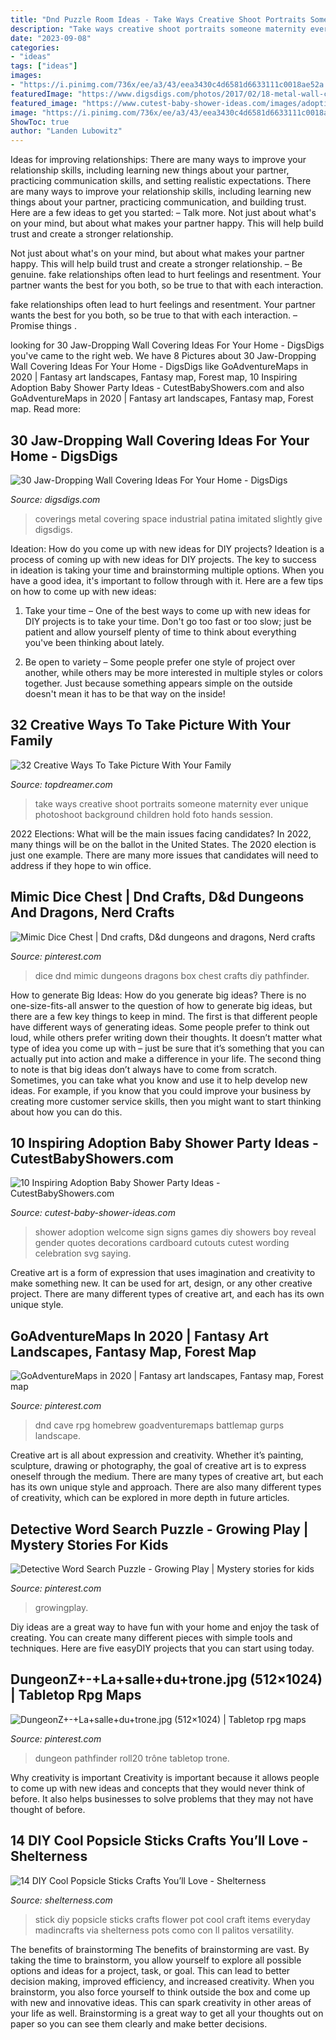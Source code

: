```yaml
---
title: "Dnd Puzzle Room Ideas - Take Ways Creative Shoot Portraits Someone Maternity Ever Unique Photoshoot Background Children Hold Foto Hands Session"
description: "Take ways creative shoot portraits someone maternity ever unique photoshoot background children hold foto hands session"
date: "2023-09-08"
categories:
- "ideas"
tags: ["ideas"]
images:
- "https://i.pinimg.com/736x/ee/a3/43/eea3430c4d6581d6633111c0018ae52a.jpg"
featuredImage: "https://www.digsdigs.com/photos/2017/02/18-metal-wall-coverings-with-patina-imitated-to-give-your-space-a-slightly-industrial-look.jpg"
featured_image: "https://www.cutest-baby-shower-ideas.com/images/adoptionpic5.jpg"
image: "https://i.pinimg.com/736x/ee/a3/43/eea3430c4d6581d6633111c0018ae52a.jpg"
ShowToc: true
author: "Landen Lubowitz"
---
```



Ideas for improving relationships: There are many ways to improve your relationship skills, including learning new things about your partner, practicing communication skills, and setting realistic expectations.
There are many ways to improve your relationship skills, including learning new things about your partner, practicing communication, and building trust. Here are a few ideas to get you started: 
     – Talk more. Not just about what's on your mind, but about what makes your partner happy. This will help build trust and create a stronger relationship.

Not just about what's on your mind, but about what makes your partner happy. This will help build trust and create a stronger relationship. – Be genuine. fake relationships often lead to hurt feelings and resentment. Your partner wants the best for you both, so be true to that with each interaction.

fake relationships often lead to hurt feelings and resentment. Your partner wants the best for you both, so be true to that with each interaction. – Promise things .

	

		
looking for 30 Jaw-Dropping Wall Covering Ideas For Your Home - DigsDigs you've came to the right web. We have 8 Pictures about 30 Jaw-Dropping Wall Covering Ideas For Your Home - DigsDigs like GoAdventureMaps in 2020 | Fantasy art landscapes, Fantasy map, Forest map, 10 Inspiring Adoption Baby Shower Party Ideas - CutestBabyShowers.com and also GoAdventureMaps in 2020 | Fantasy art landscapes, Fantasy map, Forest map. Read more:
		
    
## 30 Jaw-Dropping Wall Covering Ideas For Your Home - DigsDigs

<img loading=lazy src="https://www.digsdigs.com/photos/2017/02/18-metal-wall-coverings-with-patina-imitated-to-give-your-space-a-slightly-industrial-look.jpg" onerror="this.onerror=null;this.src='https://tse2.mm.bing.net/th?id=OIP.PV_o5zamuPfvTnuIfGEkuwHaJg&amp;pid=15.1';" alt="30 Jaw-Dropping Wall Covering Ideas For Your Home - DigsDigs">

_Source: digsdigs.com_

>coverings metal covering space industrial patina imitated slightly give digsdigs. 

	

Ideation: How do you come up with new ideas for DIY projects?
Ideation is a process of coming up with new ideas for DIY projects. The key to success in ideation is taking your time and brainstorming multiple options. When you have a good idea, it's important to follow through with it. Here are a few tips on how to come up with new ideas:
1. Take your time – One of the best ways to come up with new ideas for DIY projects is to take your time. Don't go too fast or too slow; just be patient and allow yourself plenty of time to think about everything you've been thinking about lately.

2. Be open to variety – Some people prefer one style of project over another, while others may be more interested in multiple styles or colors together. Just because something appears simple on the outside doesn't mean it has to be that way on the inside!


    
## 32 Creative Ways To Take Picture With Your Family

<img loading=lazy src="http://www.topdreamer.com/wp-content/uploads/2013/04/Take-Picture-With-Your-Family-14.jpg" onerror="this.onerror=null;this.src='https://tse2.mm.bing.net/th?id=OIP.MzhVnOK-3oG08CbGg6rkgwHaLG&amp;pid=15.1';" alt="32 Creative Ways To Take Picture With Your Family">

_Source: topdreamer.com_

>take ways creative shoot portraits someone maternity ever unique photoshoot background children hold foto hands session. 

	

2022 Elections: What will be the main issues facing candidates?
In 2022, many things will be on the ballot in the United States. The 2020 election is just one example. There are many more issues that candidates will need to address if they hope to win office.

    
## Mimic Dice Chest | Dnd Crafts, D&amp;d Dungeons And Dragons, Nerd Crafts

<img loading=lazy src="https://i.pinimg.com/736x/21/e0/35/21e0351f4a642f8d50cf08244d8001f8.jpg" onerror="this.onerror=null;this.src='https://tse2.mm.bing.net/th?id=OIP.ViVJFLLfUmXoscnJeEQZnAHaJ3&amp;pid=15.1';" alt="Mimic Dice Chest | Dnd crafts, D&amp;d dungeons and dragons, Nerd crafts">

_Source: pinterest.com_

>dice dnd mimic dungeons dragons box chest crafts diy pathfinder. 

	

How to generate Big Ideas: How do you generate big ideas?
There is no one-size-fits-all answer to the question of how to generate big ideas, but there are a few key things to keep in mind. The first is that different people have different ways of generating ideas. Some people prefer to think out loud, while others prefer writing down their thoughts. It doesn’t matter what type of idea you come up with – just be sure that it’s something that you can actually put into action and make a difference in your life. 
The second thing to note is that big ideas don’t always have to come from scratch. Sometimes, you can take what you know and use it to help develop new ideas. For example, if you know that you could improve your business by creating more customer service skills, then you might want to start thinking about how you can do this.

    
## 10 Inspiring Adoption Baby Shower Party Ideas - CutestBabyShowers.com

<img loading=lazy src="https://www.cutest-baby-shower-ideas.com/images/adoptionpic5.jpg" onerror="this.onerror=null;this.src='https://tse1.mm.bing.net/th?id=OIP.Aooc5Ubw_IiMhBu3va1X-AHaML&amp;pid=15.1';" alt="10 Inspiring Adoption Baby Shower Party Ideas - CutestBabyShowers.com">

_Source: cutest-baby-shower-ideas.com_

>shower adoption welcome sign signs games diy showers boy reveal gender quotes decorations cardboard cutouts cutest wording celebration svg saying. 

	

Creative art is a form of expression that uses imagination and creativity to make something new. It can be used for art, design, or any other creative project. There are many different types of creative art, and each has its own unique style.

    
## GoAdventureMaps In 2020 | Fantasy Art Landscapes, Fantasy Map, Forest Map

<img loading=lazy src="https://i.pinimg.com/736x/ee/a3/43/eea3430c4d6581d6633111c0018ae52a.jpg" onerror="this.onerror=null;this.src='https://tse4.mm.bing.net/th?id=OIP.KclVT5c3zlOddbESZnmOxwHaLH&amp;pid=15.1';" alt="GoAdventureMaps in 2020 | Fantasy art landscapes, Fantasy map, Forest map">

_Source: pinterest.com_

>dnd cave rpg homebrew goadventuremaps battlemap gurps landscape. 

	

Creative art is all about expression and creativity. Whether it’s painting, sculpture, drawing or photography, the goal of creative art is to express oneself through the medium. There are many types of creative art, but each has its own unique style and approach. There are also many different types of creativity, which can be explored in more depth in future articles.

    
## Detective Word Search Puzzle - Growing Play | Mystery Stories For Kids

<img loading=lazy src="https://i.pinimg.com/736x/7e/5c/a0/7e5ca05c0884e7620c0af8a77964dd1f.jpg" onerror="this.onerror=null;this.src='https://tse3.mm.bing.net/th?id=OIP.tawNtCdrLTq2EkZN40PEbQHaLD&amp;pid=15.1';" alt="Detective Word Search Puzzle - Growing Play | Mystery stories for kids">

_Source: pinterest.com_

>growingplay. 

	

Diy ideas are a great way to have fun with your home and enjoy the task of creating. You can create many different pieces with simple tools and techniques. Here are five easyDIY projects that you can start using today.

    
## DungeonZ+-+La+salle+du+trone.jpg (512×1024) | Tabletop Rpg Maps

<img loading=lazy src="https://i.pinimg.com/736x/0f/74/a3/0f74a33be9c14985cedcfb416bbf30dd--gaming-tiles.jpg" onerror="this.onerror=null;this.src='https://tse2.mm.bing.net/th?id=OIP.qkUB7nAFSN7oGx7Sj9YjbQHaO0&amp;pid=15.1';" alt="DungeonZ+-+La+salle+du+trone.jpg (512×1024) | Tabletop rpg maps">

_Source: pinterest.com_

>dungeon pathfinder roll20 trône tabletop trone. 

	

Why creativity is important
Creativity is important because it allows people to come up with new ideas and concepts that they would never think of before. It also helps businesses to solve problems that they may not have thought of before.

    
## 14 DIY Cool Popsicle Sticks Crafts You’ll Love - Shelterness

<img loading=lazy src="https://i.shelterness.com/2016/06/cool-popsicle-sticks-crafts-youll-love-6.jpg" onerror="this.onerror=null;this.src='https://tse2.mm.bing.net/th?id=OIP.bchGQyILhL4svLFtclLxagHaLJ&amp;pid=15.1';" alt="14 DIY Cool Popsicle Sticks Crafts You’ll Love - Shelterness">

_Source: shelterness.com_

>stick diy popsicle sticks crafts flower pot cool craft items everyday madincrafts via shelterness pots como con ll palitos versatility. 

	

The benefits of brainstorming
The benefits of brainstorming are vast. By taking the time to brainstorm, you allow yourself to explore all possible options and ideas for a project, task, or goal. This can lead to better decision making, improved efficiency, and increased creativity.
When you brainstorm, you also force yourself to think outside the box and come up with new and innovative ideas. This can spark creativity in other areas of your life as well. Brainstorming is a great way to get all your thoughts out on paper so you can see them clearly and make better decisions.

